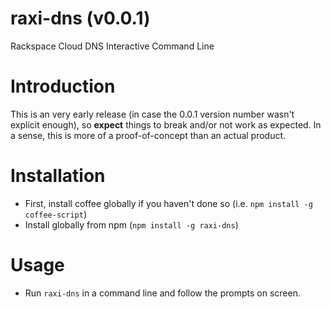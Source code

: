 raxi-dns (v0.0.1)
=========

Rackspace Cloud DNS Interactive Command Line

Introduction
============
This is an very early release (in case the 0.0.1 version number wasn't explicit enough), so **expect** things to break and/or not work as expected. In a sense, this is more of a proof-of-concept than an actual product.

Installation
=============
 * First, install coffee globally if you haven't done so (i.e. `npm install -g coffee-script`)
 * Install globally from npm (`npm install -g raxi-dns`) 
 

Usage
======
 * Run `raxi-dns` in a command line and follow the prompts on screen.
